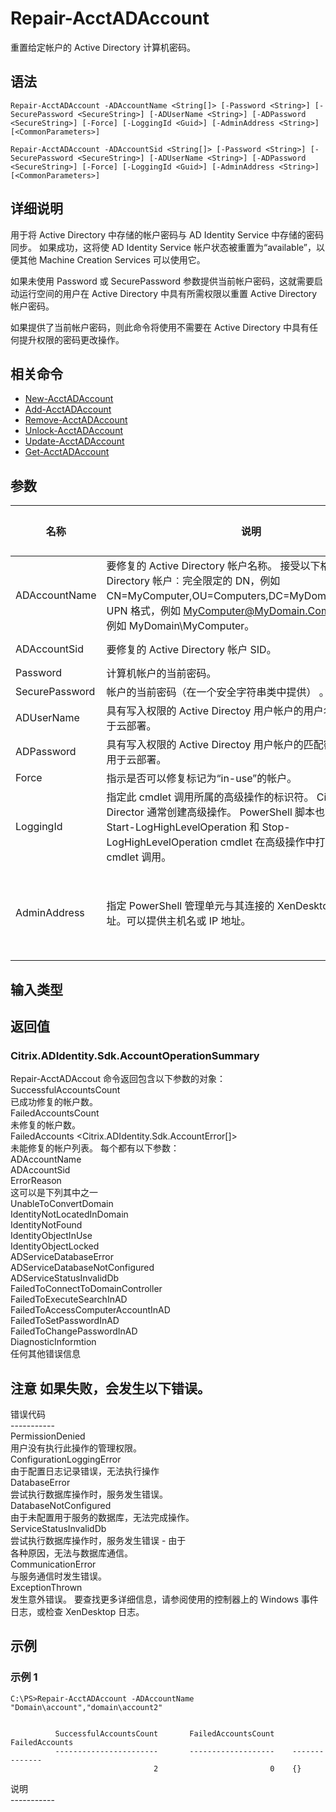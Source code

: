 # Repair-AcctADAccount

重置给定帐户的 Active Directory 计算机密码。

## 语法

    Repair-AcctADAccount -ADAccountName <String[]> [-Password <String>] [-SecurePassword <SecureString>] [-ADUserName <String>] [-ADPassword <SecureString>] [-Force] [-LoggingId <Guid>] [-AdminAddress <String>] [<CommonParameters>]
    
    Repair-AcctADAccount -ADAccountSid <String[]> [-Password <String>] [-SecurePassword <SecureString>] [-ADUserName <String>] [-ADPassword <SecureString>] [-Force] [-LoggingId <Guid>] [-AdminAddress <String>] [<CommonParameters>]
    

## 详细说明

用于将 Active Directory 中存储的帐户密码与 AD Identity Service 中存储的密码同步。 如果成功，这将使 AD Identity Service 帐户状态被重置为“available”，以便其他 Machine Creation Services 可以使用它。

如果未使用 Password 或 SecurePassword 参数提供当前帐户密码，这就需要启动运行空间的用户在 Active Directory 中具有所需权限以重置 Active Directory 帐户密码。

如果提供了当前帐户密码，则此命令将使用不需要在 Active Directory 中具有任何提升权限的密码更改操作。

## 相关命令

- [New-AcctADAccount](New-AcctADAccount.html)
- [Add-AcctADAccount](Add-AcctADAccount.html)
- [Remove-AcctADAccount](Remove-AcctADAccount.html)
- [Unlock-AcctADAccount](Unlock-AcctADAccount.html)
- [Update-AcctADAccount](Update-AcctADAccount.html)
- [Get-AcctADAccount](Get-AcctADAccount.html)

## 参数

| 名称             | 说明                                                                                                                                                                                | 是否必需？ | 管道输入                  | 默认值                                   |
| -------------- | --------------------------------------------------------------------------------------------------------------------------------------------------------------------------------- | ----- | --------------------- | ------------------------------------- |
| ADAccountName  | 要修复的 Active Directory 帐户名称。 接受以下格式的 Active Directory 帐户︰完全限定的 DN，例如 CN=MyComputer,OU=Computers,DC=MyDomain,DC=Com；UPN 格式，例如 MyComputer@MyDomain.Com；限定的域，例如 MyDomain\MyComputer。 | true  | false                 |                                       |
| ADAccountSid   | 要修复的 Active Directory 帐户 SID。                                                                                                                                                     | true  | true (ByPropertyName) |                                       |
| Password       | 计算机帐户的当前密码。                                                                                                                                                                       | false | false                 |                                       |
| SecurePassword | 帐户的当前密码（在一个安全字符串类中提供） 。                                                                                                                                                           | false | false                 |                                       |
| ADUserName     | 具有写入权限的 Active Directoy 用户帐户的用户名。此参数仅用于云部署。                                                                                                                                       | false | false                 |                                       |
| ADPassword     | 具有写入权限的 Active Directoy 用户帐户的匹配密码。此参数仅用于云部署。                                                                                                                                      | false | false                 |                                       |
| Force          | 指示是否可以修复标记为“in-use”的帐户。                                                                                                                                                           | false | false                 |                                       |
| LoggingId      | 指定此 cmdlet 调用所属的高级操作的标识符。 Citrix Studio 和 Director 通常创建高级操作。 PowerShell 脚本也可以借助 Start-LogHighLevelOperation 和 Stop-LogHighLevelOperation cmdlet 在高级操作中打包一系列 cmdlet 调用。            | false | false                 |                                       |
| AdminAddress   | 指定 PowerShell 管理单元与其连接的 XenDesktop 控制器的地址。可以提供主机名或 IP 地址。                                                                                                                         | false | false                 | LocalHost。一旦有 cmdlet 提供了某个值，此值将变为默认值。 |

## 输入类型

### 

## 返回值

### Citrix.ADIdentity.Sdk.AccountOperationSummary  
Repair-AcctADAccout 命令返回包含以下参数的对象：  
SuccessfulAccountsCount <int>  
已成功修复的帐户数。  
FailedAccountsCount <int>  
未修复的帐户数。  
FailedAccounts <Citrix.ADIdentity.Sdk.AccountError[]>  
未能修复的帐户列表。 每个都有以下参数：  
ADAccountName <string>  
ADAccountSid <string>  
ErrorReason <adidentitystatus>  
这可以是下列其中之一  
UnableToConvertDomain  
IdentityNotLocatedInDomain  
IdentityNotFound  
IdentityObjectInUse  
IdentityObjectLocked  
ADServiceDatabaseError  
ADServiceDatabaseNotConfigured  
ADServiceStatusInvalidDb  
FailedToConnectToDomainController  
FailedToExecuteSearchInAD  
FailedToAccessComputerAccountInAD  
FailedToSetPasswordInAD  
FailedToChangePasswordInAD  
DiagnosticInformtion <exception>  
任何其他错误信息

## 注意 如果失败，会发生以下错误。  
错误代码  
\---\---\-----  
PermissionDenied  
用户没有执行此操作的管理权限。  
ConfigurationLoggingError  
由于配置日志记录错误，无法执行操作  
DatabaseError  
尝试执行数据库操作时，服务发生错误。  
DatabaseNotConfigured  
由于未配置用于服务的数据库，无法完成操作。  
ServiceStatusInvalidDb  
尝试执行数据库操作时，服务发生错误 - 由于  
各种原因，无法与数据库通信。  
CommunicationError  
与服务通信时发生错误。  
ExceptionThrown  
发生意外错误。 要查找更多详细信息，请参阅使用的控制器上的 Windows 事件日志，或检查 XenDesktop 日志。

## 示例

### 示例 1

    C:\PS>Repair-AcctADAccount -ADAccountName "Domain\account","domain\account2"
    
    
              SuccessfulAccountsCount       FailedAccountsCount    FailedAccounts
              -----------------------       -------------------    --------------
                                    2                         0    {}
    

说明  
\---\---\-----